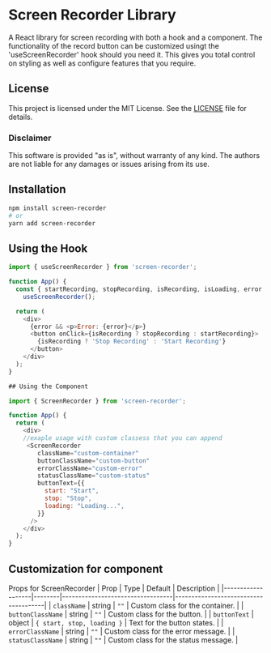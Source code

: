 # Screen Recorder Library

A React library for screen recording with both a hook and a component. 
The functionality of the record button can be customized usingt the 'useScreenRecorder' hook should you need it. This gives you total control on styling as well as configure features that you require.

## License

This project is licensed under the MIT License. See the [LICENSE](./LICENSE) file for details.

### Disclaimer

This software is provided "as is", without warranty of any kind. The authors are not liable for any damages or issues arising from its use.

## Installation

```bash
npm install screen-recorder
# or
yarn add screen-recorder

```

## Using the Hook

```js
import { useScreenRecorder } from 'screen-recorder';

function App() {
  const { startRecording, stopRecording, isRecording, isLoading, error } =
    useScreenRecorder();

  return (
    <div>
      {error && <p>Error: {error}</p>}
      <button onClick={isRecording ? stopRecording : startRecording}>
        {isRecording ? 'Stop Recording' : 'Start Recording'}
      </button>
    </div>
  );
}

## Using the Component

import { ScreenRecorder } from 'screen-recorder';

function App() {
  return (
    <div>
    //exaple usage with custom classess that you can append
     <ScreenRecorder
        className="custom-container"
        buttonClassName="custom-button"
        errorClassName="custom-error"
        statusClassName="custom-status"
        buttonText={{
          start: "Start",
          stop: "Stop",
          loading: "Loading...",
        }}
      />
    </div>
  );
}

```

## Customization for component
Props for ScreenRecorder
| Prop             | Type   | Default                          | Description                          |
|-------------------|--------|----------------------------------|--------------------------------------|
| `className`       | string | `""`                            | Custom class for the container.      |
| `buttonClassName` | string | `""`                            | Custom class for the button.         |
| `buttonText`      | object | `{ start, stop, loading }`      | Text for the button states.          |
| `errorClassName`  | string | `""`                            | Custom class for the error message.  |
| `statusClassName` | string | `""`                            | Custom class for the status message. |
